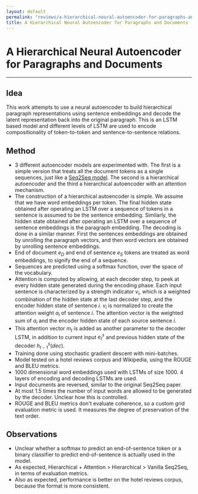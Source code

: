```yaml
---
layout: default
permalink: "reviews/a-hierarchical-neural-autoencoder-for-paragraphs-and-documents.html"
title: A Hierarchical Neural Autoencoder for Paragraphs and Documents
---
```


# A Hierarchical Neural Autoencoder for Paragraphs and Documents
---

## Idea

This work attempts to use a neural autoencoder to build hierarchical paragraph representations using sentence embeddings and decode the latent representation back into the original paragraph. This is an LSTM based model and different levels of LSTM are used to encode compositionality of token-to-token and sentence-to-sentence relations.

## Method
* 3 different autoencoder models are experimented with. The first is a simple version that treats all the document tokens as a single sequences, just like a [Seq2Seq model](http://papers.nips.cc/paper/5346-sequence-to-sequence-learning-with-neural). The second is a hierarchical autoencoder and the third a hierarchical autoencoder with an attention mechanism.
* The construction of a hierarchical autoencoder is simple. We assume that we have word embeddings per token. The final hidden state obtained after operating an LSTM over a sequence of tokens in a sentence is assumed to be the sentence embedding. Similarly, the hidden state obtained after operating an LSTM over a sequence of sentence embeddings is the paragraph embedding. The decoding is done in a similar manner. First the sentences embeddings are obtained by unrolling the paragraph vectors, and then word vectors are obtained by unrolling sentence embeddings.
* End of document $e_D$ and end of sentence $e_S$ tokens are treated as word embeddings, to signify the end of a sequence.
* Sequences are predicted using a softmax function, over the space of the vocabulary.
* Attention is computed by allowing, at each decoder step, to peek at every hidden state generated during the encoding phase. Each input sentence is characterized by a strength indicator $v_i$, which is a weighted combination of the hidden state at the last decoder step, and the encoder hidden state of sentence $i$. $v_i$ is normalized to create the attention weight $a_i$ of sentence $i$. The attention vector is the weighted sum of $a_i$ and the encoder hidden state of each source sentence $i$.
* This attention vector $m_t$ is added as another parameter to the decoder LSTM, in addition to current input $e^s_t$ and previous hidden state of the decoder $h^s_{t-1} (dec)$.
* Training done using stochastic gradient descent with mini-batches.
* Model tested on a hotel reviews corpus and Wikipedia, using the ROUGE and BLEU metrics.
* 1000 dimensional word embeddings used with LSTMs of size 1000. 4 layers of encoding and decoding LSTMs are used.
* Input documents are reversed, similar to the original Seq2Seq paper.
* At most 1.5 times the number of input words are allowed to be generated by the decoder. Unclear how this is controlled.
* ROUGE and BLEU metrics don't evaluate coherence, so a custom grid evaluation metric is used. It measures the degree of preservation of the text order.

## Observations
* Unclear whether a softmax to predict an end-of-sentence token or a binary classifier to predict end-of-sentence is actually used in the model.
* As expected, Hierarchical + Attention > Hierarchical > Vanilla Seq2Seq, in terms of evaluation metrics.
* Also as expected, performance is better on the hotel reviews corpus, because the format is more consistent.
